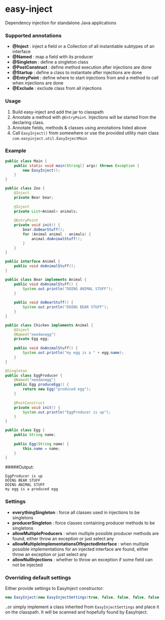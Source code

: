 # easy-inject
Dependency injection for standalone Java applications

### Supported annotations
- **@Inject** : inject a field or a Collection of all instantiable subtypes of an interface
- **@Named** : map a field with its producer
- **@Singleton** : define a singleton class
- **@PostConstruct** : define method execution after injections are done
- **@Startup** : define a class to instantiate after injections are done
- **@EntryPoint** : define where to start injections from and a method to call when injections are done
- **@Exclude** : exclude class from all injections

### Usage
1. Build easy-inject and add the jar to classpath
2. Annotate a method with ```@EntryPoint```. Injections will be started from the declaring class.
3. Annotate fields, methods & classes using annotations listed above
3. Call ```EasyInject()``` from somewhere or use the provided utility main class ```com.easyinject.util.EasyInjectMain```

### Example
```java
public class Main {
    public static void main(String[] args) throws Exception {
        new EasyInject();
    }
}

public class Zoo {
    @Inject
    private Bear bear;
    
    @Inject
    private List<Animal> animals;
    
    @EntryPoint
    private void init() {
        bear.doBearStuff();
        for (Animal animal : animals) {
            animal.doAnimalStuff();
        }
    }
}

public interface Animal {
    public void doAnimalStuff();
}

public class Bear implements Animal {
    public void doAnimalStuff() {
        System.out.println("DOING ANIMAL STUFF");
    }
    
    public void doBearStuff() {
        System.out.println("DOING BEAR STUFF");
    }
}

public class Chicken implements Animal {
	@Inject
	@Named("needanegg")
	private Egg egg;
	
	public void doAnimalStuff() {
        System.out.println("my egg is a " + egg.name);
	}
}

@Singleton
public class EggProducer {
	@Named("needanegg")
	public Egg produceEgg() {
	    return new Egg("produced egg");
	}
	
	@PostConstruct
	private void init() {
	    System.out.println("EggProducer is up");
	}
}

public class Egg {
    public String name;
    
    public Egg(String name) {
        this.name = name;
    }
}
```
#####Output:
```
EggProducer is up
DOING BEAR STUFF
DOING ANIMAL STUFF
my egg is a produced egg
```

### Settings
- **everythingSingleton** : force all classes used in injections to be singletons
- **producerSingleton** : force classes containing producer methods to be singletons
- **allowMultipleProducers** : when multiple possible producer methods are found, either throw an exception or just select any
- **allowMultipleImplementationsOfInjectedInterface** : when multiple possible implementations for an injected interface are found, either throw an exception or just select any
- **allowNullInjections** : whether to throw an exception if some field can not be injected

### Overriding default settings
Either provide settings to EasyInject constructor:
```java
new EasyInject(new EasyInjectSettings(true, false, false, false, false));
```

..or simply implement a class inherited from ```EasyInjectSettings``` and place it on the classpath. It will be scanned and hopefully found by EasyInject.
